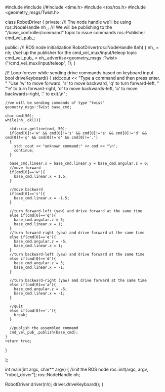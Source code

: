 #include <iostream>
#include <cstdlib>
//#include <time.h>
#include <ros/ros.h>
#include <geometry_msgs/Twist.h>

class RobotDriver
{
private:
  //! The node handle we'll be using
  ros::NodeHandle nh_;
  //! We will be publishing to the "/base_controller/command" topic to issue commands
  ros::Publisher cmd_vel_pub_;

public:
  //! ROS node initialization
  RobotDriver(ros::NodeHandle &nh)
  {
    nh_ = nh;
    //set up the publisher for the cmd_vel_mux/input/teleop topic
    cmd_vel_pub_ = nh_.advertise<geometry_msgs::Twist>("/cmd_vel_mux/input/teleop", 1);
  }

  //! Loop forever while sending drive commands based on keyboard input
  bool driveKeyboard()
  {
    std::cout << "Type a command and then press enter.  "
      "Use 'w' to move forward, 's' to move backward, 'q' to turn forward-left, "
      "'e' to turn forward-right, 'd' to move backwards-left, 'a' to move backwards-right, '.' to exit.\n";

    //we will be sending commands of type "twist"
    geometry_msgs::Twist base_cmd;

    char cmd[50];
    while(nh_.ok()){

      std::cin.getline(cmd, 50);
      if(cmd[0]!='w' && cmd[0]!='s' && cmd[0]!='a' && cmd[0]!='d' && cmd[0]!='q' && cmd[0]!='e' && cmd[0]!='.')
      {
        std::cout << "unknown command:" << cmd << "\n";
        continue;
      }

      base_cmd.linear.x = base_cmd.linear.y = base_cmd.angular.z = 0;   
      //move forward
      if(cmd[0]=='w'){
        base_cmd.linear.x = 1.5;
      }
      
      //move backward
      if(cmd[0]=='s'){
        base_cmd.linear.x = -1.5;
      } 

      //turn forward-left (yaw) and drive forward at the same time
      else if(cmd[0]=='q'){
        base_cmd.angular.z = 5;
        base_cmd.linear.x = 1;
      } 
      //turn forward-right (yaw) and drive forward at the same time
      else if(cmd[0]=='e'){
        base_cmd.angular.z = -5;
        base_cmd.linear.x = 1;
      }
      //turn backward-left (yaw) and drive forward at the same time
      else if(cmd[0]=='d'){
        base_cmd.angular.z = 5;
        base_cmd.linear.x = -1;
      }
 
      //turn backward-right (yaw) and drive forward at the same time
      else if(cmd[0]=='a'){
        base_cmd.angular.z = -5;
        base_cmd.linear.x = -1;
      }

      //quit
      else if(cmd[0]=='.'){
        break;
      }

      //publish the assembled command
      cmd_vel_pub_.publish(base_cmd);
    }
    return true;
  }

};

int main(int argc, char** argv)
{
  //init the ROS node
  ros::init(argc, argv, "robot_driver");
  ros::NodeHandle nh;

  RobotDriver driver(nh);
  driver.driveKeyboard();
}
